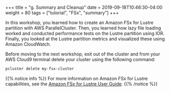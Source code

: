 +++
title = "g. Summary and Cleanup"
date = 2019-09-18T10:46:30-04:00
weight = 80
tags = ["tutorial", "FSx", "summary"]
+++


In this workshop, you learned how to create an Amazon FSx for Lustre partition with AWS ParallelCluster. Then, you learned how lazy file loading worked and conducted performance tests on the Lustre partition using IOR. Finally, you looked at the Lustre partition metrics and visualized these using Amazon CloudWatch.

Before moving to the next workshop, exit out of the cluster and from your AWS Cloud9 terminal delete your cluster using the following command:

```bash
pcluster delete my-fsx-cluster
```

{{% notice info %}}
For more information on Amazon FSx for Lustre capabilities, see the [Amazon FSx for Lustre User Guide](https://docs.aws.amazon.com/fsx/latest/LustreGuide/what-is.html).
{{% /notice %}}

